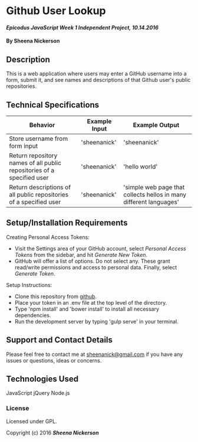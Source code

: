 # Github User Lookup

#### _Epicodus JavaScript Week 1 Independent Project, 10.14.2016_

#### By Sheena Nickerson

## Description

This is a web application where users may enter a GitHub username into a form, submit it, and see names and descriptions of that Github user's public repositories.

## Technical Specifications

| Behavior                                                               | Example Input | Example Output                                                     |
|------------------------------------------------------------------------|---------------|--------------------------------------------------------------------|
| Store username from form input                                         | 'sheenanick'  | 'sheenanick'                                                       |
| Return repository names of all public repositories of a specified user | 'sheenanick'  | 'hello world'                                                      |
| Return descriptions of all public repositories of a specified user     | 'sheenanick'  | 'simple web page that collects hellos in many different languages' |

## Setup/Installation Requirements

Creating Personal Access Tokens:
* Visit the Settings area of your GitHub account, select _Personal Access Tokens_ from the sidebar, and hit _Generate New Token_.
* GitHub will offer a list of options. Do not select any. These grant read/write permissions and access to personal data. Finally, select _Generate Token_.

Setup Instructions:
* Clone this repository from [github](https://github.com/sheenanick/github-user-lookup).
* Place your token in an .env file at the top level of the directory.
* Type 'npm install' and 'bower install' to install all necessary dependencies.
* Run the development server by typing 'gulp serve' in your terminal.

## Support and Contact Details

Please feel free to contact me at sheenanick@gmail.com if you have any issues or questions, ideas or concerns.

## Technologies Used

JavaScript
jQuery
Node.js

### License

Licensed under GPL.

Copyright (c) 2016 **_Sheena Nickerson_**
